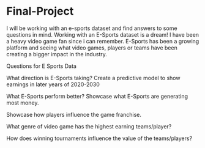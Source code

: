 # Final-Project
 I will be working with an e-sports dataset and find answers to some questions in mind.
Working with an E-Sports dataset is a dream! I have been a heavy video game fan since i can remember. E-Sports has been a growing platform and seeing what video games, players or teams have been creating a bigger impact in the industry. 

Questions for E Sports Data 

What direction is E-Sports taking? Create a predictive model to show earnings in later years of 2020-2030 

What E-Sports perform better? Showcase what E-Sports are generating most money.  

Showcase how players influence the game franchise.

What genre of video game has the highest earning teams/player?

How does winning tournaments influence the value of the teams/players?
